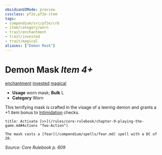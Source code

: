 ```yaml
---
obsidianUIMode: preview
cssclass: pf2e,pf2e-item
tags:
- compendium/src/pf2e/crb
- item/category/worn
- trait/enchantment
- trait/invested
- trait/magical
aliases: ["Demon Mask"]
---
```

# Demon Mask *Item 4+*  
[enchantment](/rules/traits/enchantment.md)  [invested](/rules/traits/invested.md)  [magical](/rules/traits/magical.md)  

- **Usage** worn mask; **Bulk** L
- **Category** Worn

This terrifying mask is crafted in the visage of a leering demon and grants a +1 item bonus to [Intimidation](/compendium/skills.md#Intimidation) checks.

```ad-embed-ability
title: Activate [>>](/rules/core-rulebook/chapter-9-playing-the-game.md#Actions "Two-Action")

The mask casts a [fear](/compendium/spells/fear.md) spell with a DC of 20.
```

*Source: Core Rulebook p. 609*